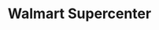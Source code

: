 ---
title: "Walmart Supercenter"
url: /wichita/walmart-supercenter-north-rock-road/
shop: supermarket
---